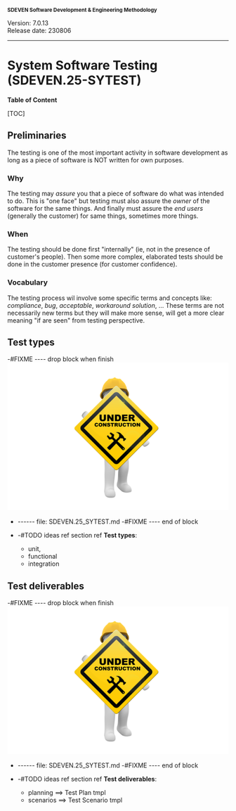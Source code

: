 <small>**SDEVEN Software Development & Engineering Methodology**</small>

Version: 7.0.13<br>
Release date: 230806

***

# System Software Testing (SDEVEN.25-SYTEST)

**Table of Content**

[TOC]




## Preliminaries


The testing is one of the most important activity in software development as long as a piece of software is NOT written for own purposes.


### Why

The testing may *assure* you that a piece of software do what was intended to do. This is "one face" but testing must also assure the *owner* of the software for the same things. And finally must assure the *end users* (generally the customer) for same things, sometimes more things.


### When

The testing should be done first "internally" (ie, not in the presence of customer's people). Then some more complex, elaborated tests should be done in the customer presence (for customer confidence).


### Vocabulary

The testing process wil involve some specific  terms and concepts like: *compliance*, *bug*, *acceptable*, *workaround solution*, ... These terms are not necessarily new terms but they will make more sense, will get a more clear meaning  "if are seen" from testing perspective.








## Test types


-#FIXME ---- drop block when finish
![wip pic](pictures/under_maintenance.png)
* ------ file: SDEVEN.25_SYTEST.md
-#FIXME ---- end of block


* -#TODO ideas ref section ref **Test types**:
    * unit,
    * functional
    * integration 








## Test deliverables



-#FIXME ---- drop block when finish
![wip pic](pictures/under_maintenance.png)
* ------ file: SDEVEN.25_SYTEST.md
-#FIXME ---- end of block


* -#TODO ideas ref section ref **Test deliverables**:
    * planning ==> Test Plan tmpl
    * scenarios ==> Test Scenario tmpl



